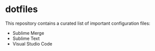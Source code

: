 # dotfiles

This repository contains a curated list of important configuration files:

- Sublime Merge
- Sublime Text
- Visual Studio Code
